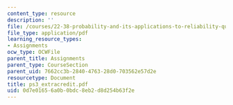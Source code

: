 ```yaml
---
content_type: resource
description: ''
file: /courses/22-38-probability-and-its-applications-to-reliability-quality-control-and-risk-assessment-fall-2005/0d7e01656a0b0bdc8eb2d8d254b63f2e_ps3_extracredit.pdf
file_type: application/pdf
learning_resource_types:
- Assignments
ocw_type: OCWFile
parent_title: Assignments
parent_type: CourseSection
parent_uid: 7662cc3b-2840-4763-28d0-703562e57d2e
resourcetype: Document
title: ps3_extracredit.pdf
uid: 0d7e0165-6a0b-0bdc-8eb2-d8d254b63f2e
---
```

